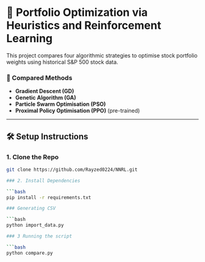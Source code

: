 # 🧠 Portfolio Optimization via Heuristics and Reinforcement Learning

This project compares four algorithmic strategies to optimise stock portfolio weights using historical S&P 500 stock data.

### 🧪 Compared Methods
- **Gradient Descent (GD)**
- **Genetic Algorithm (GA)**
- **Particle Swarm Optimisation (PSO)**
- **Proximal Policy Optimisation (PPO)** (pre-trained)

---

## 🛠️ Setup Instructions

### 1. Clone the Repo

```bash
git clone https://github.com/Rayzed0224/NNRL.git

### 2. Install Dependencies

```bash
pip install -r requirements.txt

### Generating CSV

```bash
python import_data.py

### 3 Running the script

```bash
python compare.py